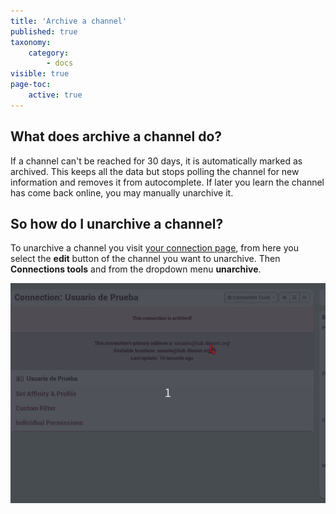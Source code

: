 ```yaml
---
title: 'Archive a channel'
published: true
taxonomy:
    category:
        - docs
visible: true
page-toc:
    active: true
---
```


## What does archive a channel do?
If a channel can't be reached for 30 days, it is automatically marked as archived. This keeps all the data but stops polling the channel for new information and removes it from autocomplete. If later you learn the channel has come back online, you may manually unarchive it.

## So how do I unarchive a channel?
To unarchive a channel you visit [your connection page](https://hub.disroot.org/connections), from here you select the **edit** button of the channel you want to unarchive. Then **Connections tools** and from the dropdown menu **unarchive**.

![UnArchiveChannel](en/UnArchiveChannel.gif)
